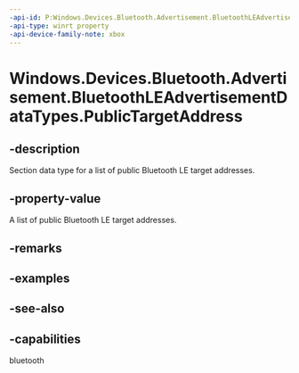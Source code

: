 ```yaml
---
-api-id: P:Windows.Devices.Bluetooth.Advertisement.BluetoothLEAdvertisementDataTypes.PublicTargetAddress
-api-type: winrt property
-api-device-family-note: xbox
---
```


<!-- Property syntax
public byte PublicTargetAddress { get; }
-->

# Windows.Devices.Bluetooth.Advertisement.BluetoothLEAdvertisementDataTypes.PublicTargetAddress

## -description
Section data type for a list of public Bluetooth LE target addresses.

## -property-value
A list of public Bluetooth LE target addresses.

## -remarks

## -examples

## -see-also

## -capabilities
bluetooth
